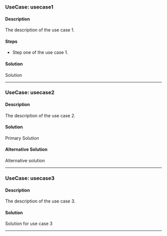 <!--
SPDX-FileCopyrightText: 2024 Deutsche Telekom AG

SPDX-License-Identifier: CC0-1.0    
-->

### UseCase: usecase1
#### Description
The description of the use case 1.

#### Steps
- Step one of the use case 1.

#### Solution 
Solution

----

### UseCase: usecase2
#### Description
The description of the use case 2.

#### Solution
Primary Solution

#### Alternative Solution
Alternative solution

----
### UseCase: usecase3
#### Description
The description of the use case 3.

#### Solution
Solution for use case 3



----